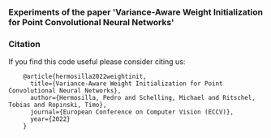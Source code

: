 ### Experiments of the paper 'Variance-Aware Weight Initialization for Point Convolutional Neural Networks'

### Citation

If you find this code useful please consider citing us:

        @article{hermosilla2022weightinit,
          title={Variance-Aware Weight Initialization for Point Convolutional Neural Networks},
          author={Hermosilla, Pedro and Schelling, Michael and Ritschel, Tobias and Ropinski, Timo},
          journal={European Conference on Computer Vision (ECCV)},
          year={2022}
        }